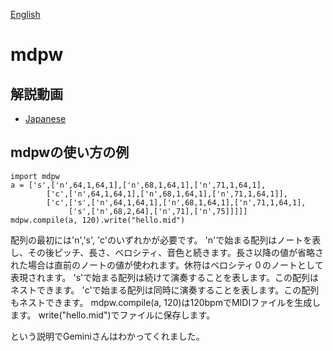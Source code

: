 [English](README.md)
# mdpw

## 解説動画
- [Japanese](https://youtu.be/LU0w-Ieol3Q)

 ## mdpwの使い方の例
 ```
import mdpw
a = ['s',['n',64,1,64,1],['n',68,1,64,1],['n',71,1,64,1],
         ['c',['n',64,1,64,1],['n',68,1,64,1],['n',71,1,64,1]],
         ['c',['s',['n',64,1,64,1],['n',68,1,64,1],['n',71,1,64,1],
              ['s',['n',68,2,64],['n',71],['n',75]]]]]
mdpw.compile(a, 120).write("hello.mid")
```
配列の最初には'n','s', 'c'のいずれかが必要です。
'n'で始まる配列はノートを表し、その後ピッチ、長さ、ベロシティ、音色と続きます。長さ以降の値が省略された場合は直前のノートの値が使われます。休符はベロシティ０のノートとして表現されます。
's'で始まる配列は続けて演奏することを表します。この配列はネストできます。
'c'で始まる配列は同時に演奏することを表します。この配列もネストできます。
mdpw.compile(a, 120)は120bpmでMIDIファイルを生成します。
write("hello.mid")でファイルに保存します。

という説明でGeminiさんはわかってくれました。
